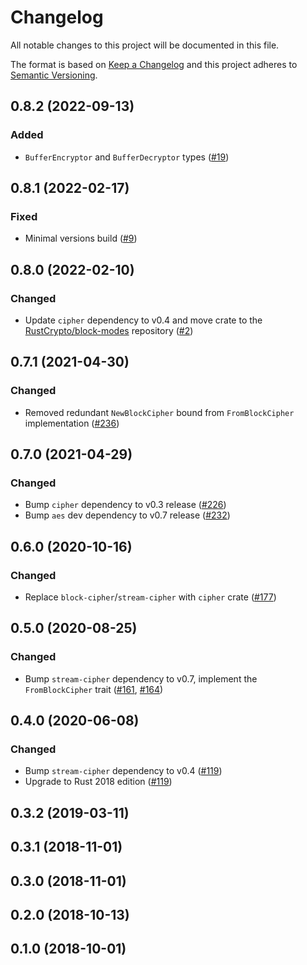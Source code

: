 # Changelog

All notable changes to this project will be documented in this file.

The format is based on [Keep a Changelog](https://keepachangelog.com/en/1.0.0/)
and this project adheres to [Semantic Versioning](https://semver.org/spec/v2.0.0.html).

## 0.8.2 (2022-09-13)
### Added
- `BufferEncryptor` and `BufferDecryptor` types ([#19])

[#19]: https://github.com/RustCrypto/block-modes/pull/19

## 0.8.1 (2022-02-17)
### Fixed
- Minimal versions build ([#9])

[#9]: https://github.com/RustCrypto/block-modes/pull/9

## 0.8.0 (2022-02-10)
### Changed
- Update `cipher` dependency to v0.4 and move crate
to the [RustCrypto/block-modes] repository ([#2])

[#2]: https://github.com/RustCrypto/block-modes/pull/2
[RustCrypto/block-modes]: https://github.com/RustCrypto/block-modes

## 0.7.1 (2021-04-30)
### Changed
- Removed redundant `NewBlockCipher` bound from `FromBlockCipher` implementation ([#236])

[#236]: https://github.com/RustCrypto/stream-ciphers/pull/236

## 0.7.0 (2021-04-29)
### Changed
- Bump `cipher` dependency to v0.3 release ([#226])
- Bump `aes` dev dependency to v0.7 release ([#232])

[#226]: https://github.com/RustCrypto/stream-ciphers/pull/226
[#232]: https://github.com/RustCrypto/stream-ciphers/pull/232

## 0.6.0 (2020-10-16)
### Changed
- Replace `block-cipher`/`stream-cipher` with `cipher` crate ([#177])

[#177]: https://github.com/RustCrypto/stream-ciphers/pull/177

## 0.5.0 (2020-08-25)
### Changed
- Bump `stream-cipher` dependency to v0.7, implement the `FromBlockCipher` trait ([#161], [#164])

[#161]: https://github.com/RustCrypto/stream-ciphers/pull/161
[#164]: https://github.com/RustCrypto/stream-ciphers/pull/164

## 0.4.0 (2020-06-08)
### Changed
- Bump `stream-cipher` dependency to v0.4 ([#119])
- Upgrade to Rust 2018 edition ([#119])

[#119]: https://github.com/RustCrypto/stream-ciphers/pull/119

## 0.3.2 (2019-03-11)

## 0.3.1 (2018-11-01)

## 0.3.0 (2018-11-01)

## 0.2.0 (2018-10-13)

## 0.1.0 (2018-10-01)

